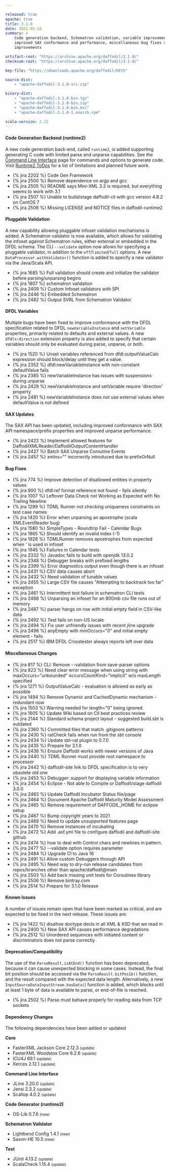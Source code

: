 ```yaml
---

released: true
apache: true
title: 3.1.0
date: 2021-05-18
summary: >
    Code generation backend, Schematron validation, variable improvements,
    improved SAX conformance and performance, miscellaneous bug fixes and
    improvements

artifact-root: "https://archive.apache.org/daffodil/3.1.0/"
checksum-root: "https://archive.apache.org/daffodil/3.1.0/"

key-file: "https://downloads.apache.org/daffodil/KEYS"

source-dist:
    - "apache-daffodil-3.1.0-src.zip"

binary-dist:
    - "apache-daffodil-3.1.0-bin.tgz"
    - "apache-daffodil-3.1.0-bin.zip"
    - "apache-daffodil-3.1.0-bin.msi"
    - "apache-daffodil-3.1.0-1.noarch.rpm"

scala-version: 2.12
---
```


#### Code Generation Backend (runtime2)

A new code generation back-end, called `runtime2`, is added supporting generating
C code with limited parse and unparse capabilities. See the [Command Line
Interface](/cli) page for commands and options to generate code. Visit
[Runtime2 ToDos](/dev/design-notes/runtime2-todos/) for a list of limitations
and planned future work.

* {% jira 2202 %} Code Gen Framework
* {% jira 2500 %} Remove dependence on argp and gcc
* {% jira 2505 %} README says Mini-XML 3.2 is required, but everything seems to work with 3.1
* {% jira 2507 %} Unable to build/stage daffodil-cli with gcc version 4.8.2 on CentOS 7
* {% jira 2508 %} Missing LICENSE and NOTICE files in daffodil-runtime2

#### Pluggable Validation

A new capability allowing pluggable infoset validation mechanisms is added. A
Schematron validator is now available, which allows for validating the infoset
against Schematron rules, either external or embedded in the DFDL schema. The
CLI `--validate` option now allows for specifying a pluggable validator, in
addition to the `off`/`limited`/`full` options. A new
`DataProcessor.withValidator()` function is added to specify a new validator
via the Java/Scala API.

* {% jira 1685 %} Full validation should create and initialize the validator before parsing/unparsing begins
* {% jira 1807 %} schematron validation
* {% jira 2409 %} Custom Infoset validators with SPI
* {% jira 2446 %} Embedded Schematron
* {% jira 2482 %} Output SVRL from Schematron Validator

#### DFDL Variables

Multiple bugs have been fixed to improve conformance with the DFDL
specification related to DFDL `newVariableInstance` and `setVariable`
properties, primarily related to defaults and external values. A new
`dfdlx:direction` extension property is also added to specify that certain
variables should only be evaluated during parse, unparse, or both.

* {% jira 1520 %} Unset variables referenced from dfdl:outputValueCalc expression should block/delay until they get a value.
* {% jira 2352 %} dfdl:newVariableInstance with non-constant defaultValue fails
* {% jira 2385 %} newVariableInstance has issues with suspensions during unparse
* {% jira 2429 %} newVariableInstance and setVariable require 'direction' property
* {% jira 2481 %} newVariableInstance does not use external values when defaultValue is not defined

#### SAX Updates

The SAX API has been updated, including improved conformance with SAX API
namespace/prefix properties and improved unparse performance.

* {% jira 2422 %} Implement  allowed features for DaffodilXMLReader/DaffodilOutputContentHandler
* {% jira 2427 %} Batch SAX Unparse Coroutine Events
* {% jira 2457 %} xmlns="" incorrectly introduced due to prefixOrNull

#### Bug Fixes

* {% jira 774 %} Improve detection of disallowed entities in property values
* {% jira 900 %} dfdl:ref format reference not found - fails silently
* {% jira 1007 %} Leftover Data Check not Working as Expected with No Trailing Newline
* {% jira 1299 %} TDML Runner not checking uniqueness constraints on test case names
* {% jira 1420 %} Error when unparsing an apostrophe (scala XMLEventReader bug)
* {% jira 1580 %} SimpleTypes - Roundtrip Fail - Calendar Bugs
* {% jira 1865 %} Should identify an invalid index (-1)
* {% jira 1928 %} TDMLRunner removes apostrophes from expected when &apos; is used in infoset
* {% jira 1945 %} Failures in Calendar tests
* {% jira 2332 %} Javadoc fails to build with openjdk 13.0.2
* {% jira 2348 %} Debugger breaks with prefixed lengths
* {% jira 2399 %} Error diagnostics output even though there is an infoset
* {% jira 2431 %} CSV data causes abort
* {% jira 2432 %} Need validation of tunable values
* {% jira 2455 %} Large CSV file causes "Attempting to backtrack too far" exception
* {% jira 2461 %} Intermittent test failure in schematron CLI tests
* {% jira 2468 %} Unparsing an infoset for an 800mb csv file runs out of memory
* {% jira 2487 %} parser hangs on row with initial empty field in CSV-like data
* {% jira 2492 %} Test fails on non-US locale
* {% jira 2494 %} Fix user unfriendly issues with recent jline upgrade
* {% jira 2498 %} anyEmpty with minOccurs="0" and initial empty element - fails
* {% jira 2517 %} IBM DFDL Crosstester always reports left over data

#### Miscellaneous Changes

* {% jira 817 %} CLI: Remove --validation from save-parser options
* {% jira 823 %} Need clear error message when using string with maxOccurs="unbounded" occursCountKind="implicit" w/o maxLength specified
* {% jira 1271 %} OutputValueCalc - evaluation is allowed as early as possible
* {% jira 1494 %} Remove Dynamic and CachedDynamic mechanism - redundant now
* {% jira 1503 %} Warning needed for length="0" being ignored.
* {% jira 1605 %} Update Wiki based on CII best practices review
* {% jira 2144 %} Standard schema project layout - suggested build.sbt is outdated
* {% jira 2360 %} Committed files that match .gitignore patterns
* {% jira 2430 %} ratCheck fails when run from the sbt console
* {% jira 2434 %} Update sbt-rat plugin to 0.7.0
* {% jira 2435 %} Prepare for 3.1.0
* {% jira 2436 %} Ensure Daffodil works with newer versions of Java
* {% jira 2440 %} TDML Runner must provide root namespace to processor
* {% jira 2442 %} daffodil-site link to DFDL specification is to very obsolete old one
* {% jira 2453 %} Debugger: support for displaying variable information
* {% jira 2454 %} Eclipse - Not able to Compile or Daffodil/stage daffodil 3.0.0
* {% jira 2463 %} Update Daffodil Incubator Status file/page
* {% jira 2464 %} Document Apache Daffodil Maturity Model Assessment
* {% jira 2465 %} Remove requirement of DAFFODIL\_HOME for eclipse setup
* {% jira 2467 %} Bump copyright years to 2021
* {% jira 2469 %} Need to update unsupported features page
* {% jira 2470 %} Remove instances of incubating
* {% jira 2472 %} Add .asf.yml file to configure daffodil and daffodil-site github
* {% jira 2474 %} how to deal with Control chars and newlines in pattern.
* {% jira 2477 %} --validate option requires parameter
* {% jira 2484 %} Upgrade CI to Java 16
* {% jira 2491 %} Allow custom Debuggers through API
* {% jira 2495 %} Need way to dry-run release candidates from repos/branches other than apache/daffodil@main
* {% jira 2503 %} Add back missing unit tests for Coroutines library
* {% jira 2506 %} Remove bintray.com
* {% jira 2514 %} Prepare for 3.1.0 Release

#### Known Issues

A number of issues remain open that have been marked as critical, and are
expected to be fixed in the next release. These issues are:

* {% jira 1422 %} disallow doctype decls in all XML & XSD that we read in
* {% jira 2400 %} New SAX API causes performance degradations
* {% jira 2512 %} Unordered sequences with initiated content or discriminators does not parse correctly

#### Deprecation/Compatibility

The use of the `ParseResult.isAtEnd()` function has been deprecated, because it
can cause unexpected blocking in some cases. Instead, the final bit position
should be accessed via the `ParseResult.bitPos1b()` function, and the result
compared with the expected data length. Alternatively, a new
`InputSourceDataInputStream.hasData(`) function is added, which blocks until at
least 1 byte of data is available to parse, or end-of-file is reached.

* {% jira 2502 %} Parse must behave properly for reading data from TCP sockets

#### Dependency Changes

The following dependencies have been added or updated

**Core**

* FasterXML Jackson Core 2.12.3 <small>(update)</small>
* FasterXML Woodstox Core 6.2.6 <small>(update)</small>
* ICU4J 69.1 <small>(update)</small>
* Xerces 2.12.1 <small>(update)</small>

**Command Line Interface**

* JLine 3.20.0 <small>(update)</small>
* Jansi 2.3.2 <small>(update)</small>
* Scallop 4.0.2 <small>(update)</small>

**Code Generator (runtime2)**

* OS-Lib 0.7.6 <small>(new)</small>

**Schematron Validator**

* Lightbend Config 1.4.1 <small>(new)</small>
* Saxon-HE 10.5 <small>(new)</small>

**Test**

* JUnit 4.13.2 <small>(update)</small>
* ScalaCheck 1.15.4 <small>(update)</small>
